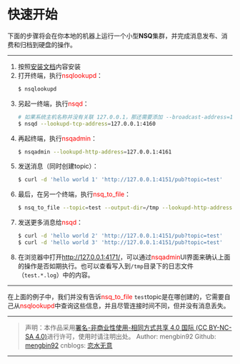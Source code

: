 # 快速开始  

下面的步骤将会在你本地的机器上运行一个小型**NSQ**集群，并完成消息发布、消费和归档到硬盘的操作。  

---  

1. 按照[安装文档](../部署/1、安装.md)内容安装
2. 打开终端，执行<font color="red">nsqlookupd</font>：
   ```bash
   $ nsqlookupd
   ```  
3. 另起一终端，执行<font color="red">nsqd</font>：
   ```bash
   # 如果系统主机名称并没有关联 127.0.0.1，那还需要添加 --broadcast-address=127.0.0.1
   $ nsqd --lookupd-tcp-address=127.0.0.1:4160
   ```  
4. 再起终端，执行<font color="red">nsqadmin</font>：
   ```bash
   $ nsqadmin --lookupd-http-address=127.0.0.1:4161
   ```  
5. 发送消息（同时创建topic）：
   ```bash
   $ curl -d 'hello world 1' 'http://127.0.0.1:4151/pub?topic=test'
   ```
6. 最后，在另一个终端，执行<font color="red">nsq_to_file</font>：
   ```bash
   $ nsq_to_file --topic=test --output-dir=/tmp --lookupd-http-address=127.0.0.1:4161
   ```
7. 发送更多消息给<font color="red">nsqd</font>：
   ```bash
   $ curl -d 'hello world 2' 'http://127.0.0.1:4151/pub?topic=test'
   $ curl -d 'hello world 3' 'http://127.0.0.1:4151/pub?topic=test'
   ```  
8. 在浏览器中打开<font color="red">http://127.0.0.1:4171/</font>，可以通过<font color="red">nsqadmin</font>UI界面来确认上面的操作是否如期执行。也可以查看写入到`/tmp`目录下的日志文件（`test.*.log`）中的内容。  

---  

在上面的例子中，我们并没有告诉<font color="red">nsq_to_file</font> `test`topic是在哪创建的，它需要自己从<font color="red">nsqlookupd</font>中查询这些信息，并且尽管连接时间不同，但并没有消息丢失。  

---

> 声明：本作品采用[署名-非商业性使用-相同方式共享 4.0 国际 (CC BY-NC-SA 4.0)](https://creativecommons.org/licenses/by-nc-sa/4.0/deed.zh)进行许可，使用时请注明出处。
> Author: mengbin92
> Github: [mengbin92](https://mengbin92.github.io/)
> cnblogs: [恋水无意](https://www.cnblogs.com/lianshuiwuyi/)

---
